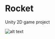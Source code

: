 # Rocket
Unity 2D game project

![alt text](https://github.com/YonatanGM/Rocket/blob/master/demo.gif)
